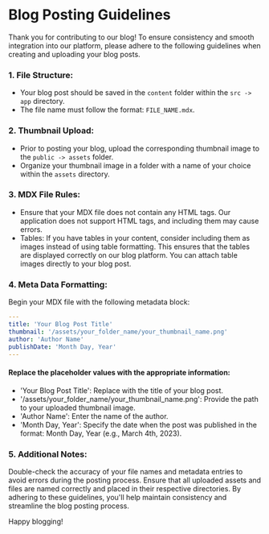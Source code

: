 # Blog Posting Guidelines

Thank you for contributing to our blog! To ensure consistency and smooth integration into our platform, please adhere to the following guidelines when creating and uploading your blog posts.

### 1. File Structure:

- Your blog post should be saved in the `content` folder within the `src -> app` directory.
- The file name must follow the format: `FILE_NAME.mdx`.

### 2. Thumbnail Upload:

- Prior to posting your blog, upload the corresponding thumbnail image to the `public -> assets` folder.
- Organize your thumbnail image in a folder with a name of your choice within the `assets` directory.

### 3. MDX File Rules:

- Ensure that your MDX file does not contain any HTML tags. Our application does not support HTML tags, and including them may cause errors.
- Tables: If you have tables in your content, consider including them as images instead of using table formatting. This ensures that the tables are displayed correctly on our blog platform. You can attach table images directly to your blog post.

### 4. Meta Data Formatting:

Begin your MDX file with the following metadata block:
```yaml
---
title: 'Your Blog Post Title'
thumbnail: '/assets/your_folder_name/your_thumbnail_name.png'
author: 'Author Name'
publishDate: 'Month Day, Year'
---
```

#### Replace the placeholder values with the appropriate information:

- 'Your Blog Post Title': Replace with the title of your blog post.
- '/assets/your_folder_name/your_thumbnail_name.png': Provide the path to your uploaded thumbnail image.
- 'Author Name': Enter the name of the author.
- 'Month Day, Year': Specify the date when the post was published in the format: Month Day, Year (e.g., March 4th, 2023).

### 5. Additional Notes:
Double-check the accuracy of your file names and metadata entries to avoid errors during the posting process.
Ensure that all uploaded assets and files are named correctly and placed in their respective directories.
By adhering to these guidelines, you'll help maintain consistency and streamline the blog posting process.

Happy blogging!

